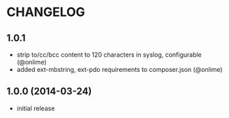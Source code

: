 # CHANGELOG

## 1.0.1

- strip to/cc/bcc content to 120 characters in syslog, configurable (@onlime)
- added ext-mbstring, ext-pdo requirements to composer.json (@onlime)

## 1.0.0 (2014-03-24)

- initial release
